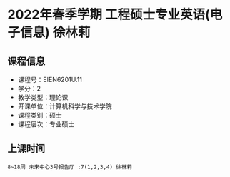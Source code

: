 # 2022年春季学期 工程硕士专业英语(电子信息) 徐林莉






## 课程信息

- 课程号：EIEN6201U.11
- 学分：2
- 教学类型：理论课
- 开课单位：计算机科学与技术学院
- 课程类别：硕士
- 课程层次：专业硕士

## 上课时间

```
8~18周 未来中心3号报告厅 :7(1,2,3,4) 徐林莉
```

